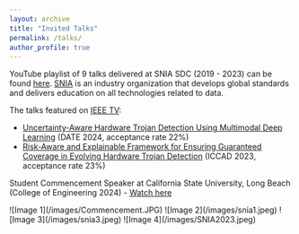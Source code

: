 ```yaml
---
layout: archive
title: "Invited Talks"
permalink: /talks/
author_profile: true
---
```



<head>
<style>
table {
  font-family: arial, sans-serif;
  border-collapse: collapse;
  width: 100%;
}

td, th {
  border: 1px solid #dddddd;
  text-align: left;
  padding: 8px;
}

tr:nth-child(even) {
  background-color: #dddddd;
}
</style>
</head>

<body>

YouTube playlist of 9 talks delivered at SNIA SDC (2019 - 2023) can be found [here](https://www.youtube.com/playlist?list=PLDqvvIThxoueOJyjtLx-ldMjQihLisKNa). [SNIA](https://www.snia.org) is an industry organization that develops global standards and delivers education on all technologies related to data.

The talks featured on [IEEE TV](https://ieeetv.ieee.org/speaker/rahul-vishwakarma):

- [Uncertainty-Aware Hardware Trojan Detection Using Multimodal Deep Learning](https://ieeetv.ieee.org/video/uncertainty-aware-hardware-trojan-detection-using-multimodal-deep-learning) (DATE 2024, acceptance rate 22%)
- [Risk-Aware and Explainable Framework for Ensuring Guaranteed Coverage in Evolving Hardware Trojan Detection](https://ieeetv.ieee.org/video/risk-aware-and-explainable-framework-for-ensuring-guaranteed-coverage-in-evolving-hardware-trojan-detection) (ICCAD 2023, acceptance rate 23%)

Student Commencement Speaker at California State University, Long Beach (College of Engineering 2024) - [Watch here](https://youtu.be/kqFHBtrKq3c?t=5858)


<div style="display: flex; flex-wrap: wrap; gap: 20px;">
    ![Image 1](/images/Commencement.JPG)
    ![Image 2](/images/snia1.jpeg)
    ![Image 3](/images/snia3.jpeg)
    ![Image 4](/images/SNIA2023.jpeg)
</div>




</body>
